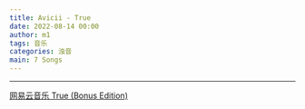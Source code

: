 ```yaml
---
title: Avicii - True
date: 2022-08-14 00:00
author: m1
tags: 音乐
categories: 浊音
main: 7 Songs
---
```


<link rel="stylesheet" href="/css/APlayer.min.css">
<div id="aplayer"></div>
<script src="/js/APlayer.min.js"></script>
<script>
    const ap = new APlayer({
    container: document.getElementById('aplayer'),
    lrcType: 3,
    loop: 'none',
    audio: [
        {
        name: 'Addicted to You',
        artist: 'Avicii',
        url: '1 Addicted to You.m4a',
        cover: 'Cover.jpg',
        lrc: '1 Addicted to You.lrc',
        },
        {
        name: 'All You Need Is Love',
        artist: 'Avicii',
        url: '2 All You Need Is Love.m4a',
        cover: 'Cover.jpg',
        lrc: '2 All You Need Is Love.lrc',
        },
        {
        name: 'You Make Me',
        artist: 'Avicii',
        url: '3 You Make Me.m4a',
        cover: 'Cover.jpg',
        lrc: '3 You Make Me.lrc',
        },
        {
        name: 'Liar Liar',
        artist: 'Avicii',
        url: '4 Liar Liar.m4a',
        cover: 'Cover.jpg',
        lrc: '4 Liar Liar.lrc',
        },
        {
        name: 'Love Road to Hell',
        artist: 'Avicii',
        url: '5 Love Road to Hell.m4a',
        cover: 'Cover.jpg',
        lrc: '5 Love Road to Hell.lrc',
        },
        {
        name: 'Shame on Me',
        artist: 'Avicii',
        url: '6 Shame on Me.m4a',
        cover: 'Cover.jpg',
        lrc: '6 Shame on Me.lrc',
        },
        {
        name: 'LEVELS(Bonus Track)',
        artist: 'Avicii',
        url: '7 LEVELS(Bonus Track).m4a',
        cover: 'Cover.jpg',
        lrc: '7 LEVELS(Bonus Track).lrc',
        }
    ]
});
</script>

---

[网易云音乐 True (Bonus Edition)](https://music.163.com/#/album?id=95491876)